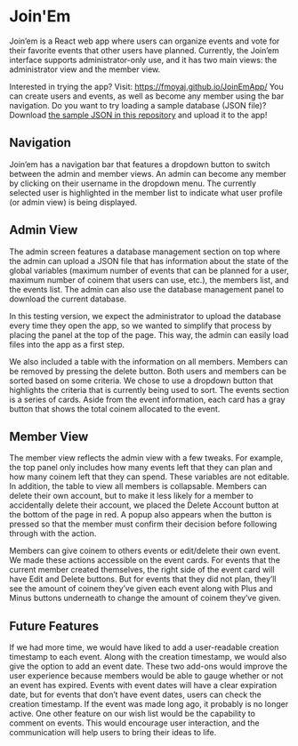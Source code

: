 # Join'Em

Join’em is a React web app where users can organize events and vote for their favorite events that other users have planned. Currently, the Join’em interface supports administrator-only use, and it has two main views: the administrator view and the member view.

Interested in trying the app? Visit: https://fmoyaj.github.io/JoinEmApp/ You can create users and events, as well as become any member using the bar navigation. Do you want to try loading a sample database (JSON file)? Download [the sample JSON in this repository](https://github.com/fmoyaj/JoinEmApp/tree/master/example_json) and upload it to the app!

## Navigation
Join’em has a navigation bar that features a dropdown button to switch between the admin and member views. An admin can become any member by clicking on their username in the dropdown menu. The currently selected user is highlighted in the member list to indicate what user profile (or admin view) is being displayed. 

## Admin View
The admin screen features a database management section on top where the admin can upload a JSON file that has information about the state of the global variables (maximum number of events that can be planned for a user, maximum number of coinem that users can use, etc.), the members list, and the events list. The admin can also use the database management panel to download the current database. 

In this testing version, we expect the administrator to upload the database every time they open the app, so we wanted to simplify that process by placing the panel at the top of the page. This way, the admin can easily load files into the app as a first step. 

We also included a table with the information on all members. Members can be removed by pressing the delete button. Both users and members can be sorted based on some criteria. We chose to use a dropdown button that highlights the criteria that is currently being used to sort. The events section is a series of cards. Aside from the event information, each card has a gray button that shows the total coinem allocated to the event. 


## Member View
The member view reflects the admin view with a few tweaks. For example, the top panel only includes how many events left that they can plan and how many coinem left that they can spend. These variables are not editable. In addition, the table to view all members is collapsable. Members can delete their own account, but to make it less likely for a member to accidentally delete their account, we placed the Delete Account button at the bottom of the page in red.  A popup also appears when the button is pressed so that the member must confirm their decision before following through with the action.

Members can give coinem to others events or edit/delete their own event. We made these actions accessible on the event cards. For events that the current member created themselves, the right side of the event card will have Edit and Delete buttons. But for events that they did not plan, they’ll see the amount of coinem they’ve given each event along with Plus and Minus buttons underneath to change the amount of coinem they’ve given.


## Future Features
If we had more time, we would have liked to add a user-readable creation timestamp to each event. Along with the creation timestamp, we would also give the option to add an event date. These two add-ons would improve the user experience because members would be able to gauge whether or not an event has expired. Events with event dates will have a clear expiration date, but for events that don’t have event dates, users can check the creation timestamp. If the event was made long ago, it probably is no longer active. One other feature on our wish list would be the capability to comment on events. This would encourage user interaction, and the communication will help users to bring their ideas to life.

